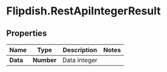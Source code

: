 # Flipdish.RestApiIntegerResult

## Properties

Name | Type | Description | Notes
------------ | ------------- | ------------- | -------------
**Data** | **Number** | Data integer | 


